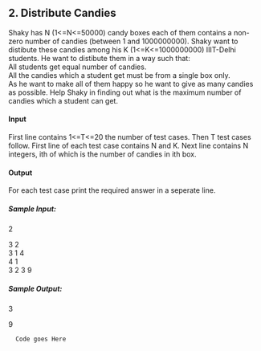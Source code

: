 ## 2. Distribute Candies

Shaky has N (1<=N<=50000) candy boxes each of them contains a non-zero number of candies (between 1 and 1000000000). Shaky want to distibute these candies among his K (1<=K<=1000000000) IIIT-Delhi students. He want to distibute them in a way such that:     
 All students get equal number of candies.       
 All the candies which a student get must be from a single box only.        
As he want to make all of them happy so he want to give as many candies as possible. Help Shaky in finding out what is the maximum number of candies which a student can get.     
#### Input    
First line contains 1<=T<=20 the number of test cases. Then T test cases follow. First line of each test case contains N and K. Next line contains N integers, ith of which is the number of candies in ith box.     
#### Output      
For each test case print the required answer in a seperate line.    
##### Sample Input:    
2    

3 2     
3 1 4     
4 1    
3 2 3 9    
##### Sample Output:
3    

9    

````
  Code goes Here
````
